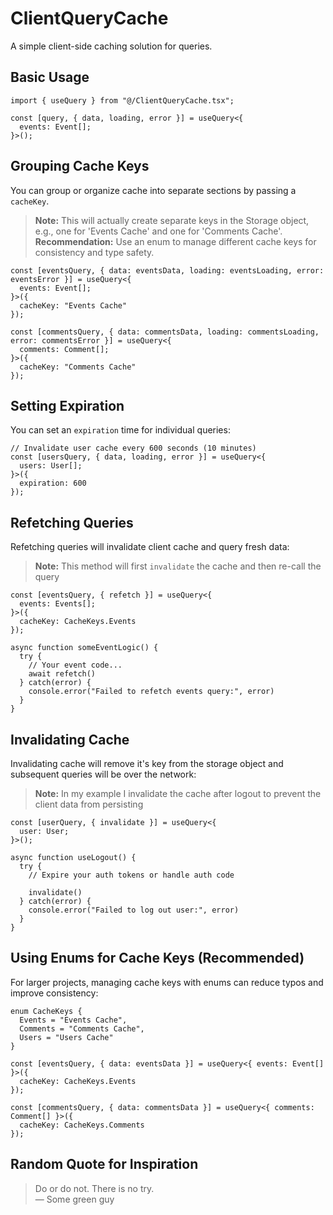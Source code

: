# ClientQueryCache

A simple client-side caching solution for queries.

## Basic Usage
```tsx
import { useQuery } from "@/ClientQueryCache.tsx";

const [query, { data, loading, error }] = useQuery<{
  events: Event[];
}>();
```

## Grouping Cache Keys

You can group or organize cache into separate sections by passing a `cacheKey`.  

> **Note:** This will actually create separate keys in the Storage object, e.g., one for 'Events Cache' and one for 'Comments Cache'.  
> **Recommendation:** Use an enum to manage different cache keys for consistency and type safety.

```tsx
const [eventsQuery, { data: eventsData, loading: eventsLoading, error: eventsError }] = useQuery<{
  events: Event[];
}>({
  cacheKey: "Events Cache"
});

const [commentsQuery, { data: commentsData, loading: commentsLoading, error: commentsError }] = useQuery<{
  comments: Comment[];
}>({
  cacheKey: "Comments Cache"
});
```

## Setting Expiration

You can set an `expiration` time for individual queries:

```tsx
// Invalidate user cache every 600 seconds (10 minutes)
const [usersQuery, { data, loading, error }] = useQuery<{
  users: User[];
}>({
  expiration: 600
});
```

## Refetching Queries

Refetching queries will invalidate client cache and query fresh data:
> **Note:** This method will first ``invalidate`` the cache and then re-call the query

```tsx
const [eventsQuery, { refetch }] = useQuery<{
  events: Events[];
}>({
  cacheKey: CacheKeys.Events
});

async function someEventLogic() {
  try {
    // Your event code...
    await refetch()
  } catch(error) {
    console.error("Failed to refetch events query:", error)
  }
}
```

## Invalidating Cache

Invalidating cache will remove it's key from the storage object and subsequent queries will be over the network:
> **Note:** In my example I invalidate the cache after logout to prevent the client data from persisting

```tsx
const [userQuery, { invalidate }] = useQuery<{
  user: User;
}>();

async function useLogout() {
  try {
    // Expire your auth tokens or handle auth code

    invalidate()
  } catch(error) {
    console.error("Failed to log out user:", error)
  }
}
```

## Using Enums for Cache Keys (Recommended)

For larger projects, managing cache keys with enums can reduce typos and improve consistency:

```tsx
enum CacheKeys {
  Events = "Events Cache",
  Comments = "Comments Cache",
  Users = "Users Cache"
}

const [eventsQuery, { data: eventsData }] = useQuery<{ events: Event[] }>({
  cacheKey: CacheKeys.Events
});

const [commentsQuery, { data: commentsData }] = useQuery<{ comments: Comment[] }>({
  cacheKey: CacheKeys.Comments
});
```

## Random Quote for Inspiration

> Do or do not. There is no try.  
> — Some green guy
